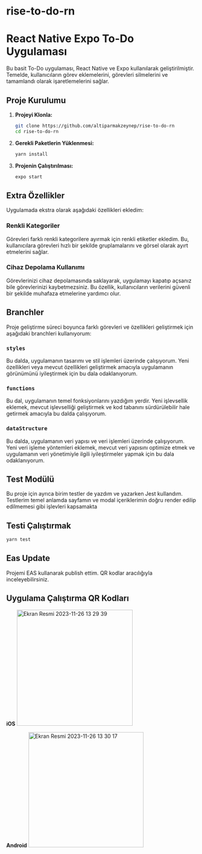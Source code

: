 # rise-to-do-rn

# React Native Expo To-Do Uygulaması

Bu basit To-Do uygulaması, React Native ve Expo kullanılarak geliştirilmiştir. Temelde, kullanıcıların görev eklemelerini, görevleri silmelerini ve tamamlandı olarak işaretlemelerini sağlar.

## Proje Kurulumu

1. **Projeyi Klonla:**
   ```bash
   git clone https://github.com/altiparmakzeynep/rise-to-do-rn
   cd rise-to-do-rn

2. **Gerekli Paketlerin Yüklenmesi:**
   ```bash
   yarn install
   ```
3. **Projenin Çalıştırılması:**
   ```bash
   expo start
   ```

## Extra Özellikler
Uygulamada ekstra olarak aşağıdaki özellikleri ekledim:

### Renkli Kategoriler
Görevleri farklı renkli kategorilere ayırmak için renkli etiketler ekledim. Bu, kullanıcılara görevleri hızlı bir şekilde gruplamalarını ve görsel olarak ayırt etmelerini sağlar.

### Cihaz Depolama Kullanımı
Görevlerinizi cihaz depolamasında saklayarak, uygulamayı kapatıp açsanız bile görevlerinizi kaybetmezsiniz. Bu özellik, kullanıcıların verilerini güvenli bir şekilde muhafaza etmelerine yardımcı olur.


## Branchler
Proje geliştirme süreci boyunca farklı görevleri ve özellikleri geliştirmek için aşağıdaki branchleri kullanıyorum:

### `styles`
Bu dalda, uygulamanın tasarımı ve stil işlemleri üzerinde çalışıyorum. Yeni özellikleri veya mevcut özellikleri geliştirmek amacıyla uygulamanın görünümünü iyileştirmek için bu dala odaklanıyorum.
### `functions`

Bu dal, uygulamanın temel fonksiyonlarını yazdığım yerdir. Yeni işlevsellik eklemek, mevcut işlevselliği geliştirmek ve kod tabanını sürdürülebilir hale getirmek amacıyla bu dalda çalışıyorum.
### `dataStructure`

Bu dalda, uygulamanın veri yapısı ve veri işlemleri üzerinde çalışıyorum. Yeni veri işleme yöntemleri eklemek, mevcut veri yapısını optimize etmek ve uygulamanın veri yönetimiyle ilgili iyileştirmeler yapmak için bu dala odaklanıyorum.


## Test Modülü

Bu proje için ayrıca birim testler de yazdım ve yazarken Jest kullandım. Testlerim temel anlamda sayfamın ve modal içeriklerimin doğru render edilip edilmemesi gibi işlevleri kapsamakta

## Testi Çalıştırmak 
```bash
yarn test
```

## Eas Update

Projemi EAS kullanarak publish ettim. QR kodlar aracılığıyla inceleyebilirsiniz.

## Uygulama Çalıştırma QR Kodları

**iOS**
<img width="307" alt="Ekran Resmi 2023-11-26 13 29 39" src="https://github.com/altiparmakzeynep/rise-to-do-rn/assets/43657446/d18d76f8-9bee-47c6-a721-814d24391a0d">

**Android**
<img width="305" alt="Ekran Resmi 2023-11-26 13 30 17" src="https://github.com/altiparmakzeynep/rise-to-do-rn/assets/43657446/4524af45-6171-49ba-ac68-c04594c1e923">

